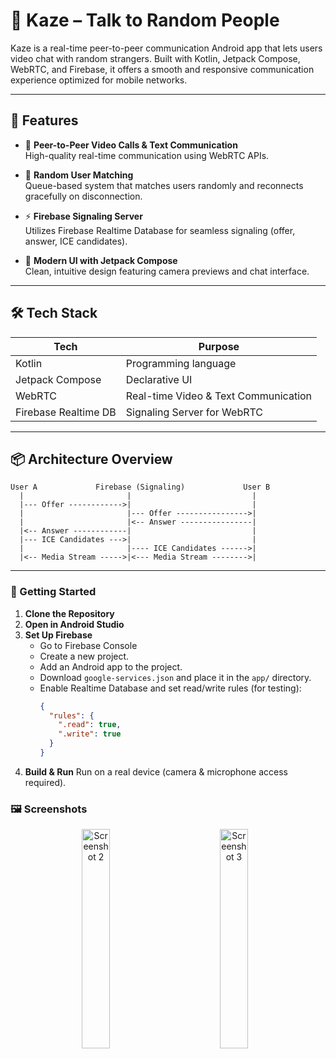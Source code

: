 # 🎥 Kaze – Talk to Random People
Kaze is a real-time peer-to-peer communication Android app that lets users video chat with random strangers. Built with Kotlin, Jetpack Compose, WebRTC, and Firebase, it offers a smooth and responsive communication experience optimized for mobile networks.

---

## 🚀 Features

- 🎥 **Peer-to-Peer Video Calls & Text Communication**  
  High-quality real-time communication using WebRTC APIs.

- 🔀 **Random User Matching**  
  Queue-based system that matches users randomly and reconnects gracefully on disconnection.

- ⚡ **Firebase Signaling Server**  
  Utilizes Firebase Realtime Database for seamless signaling (offer, answer, ICE candidates).

- 🎨 **Modern UI with Jetpack Compose**  
  Clean, intuitive design featuring camera previews and chat interface.
---

## 🛠️ Tech Stack

| Tech                     | Purpose                                 |
|--------------------------|-----------------------------------------|
| Kotlin                   | Programming language              |
| Jetpack Compose          | Declarative UI                          |
| WebRTC                   | Real-time Video & Text Communication   |
| Firebase Realtime DB     | Signaling Server for WebRTC             |

---

## 📦 Architecture Overview

```plaintext
User A             Firebase (Signaling)             User B
  |                       |                           |
  |--- Offer ------------>|                           |
  |                       |--- Offer ---------------->|
  |                       |<-- Answer ----------------|
  |<-- Answer ------------|                           |
  |--- ICE Candidates --->|                           |
  |                       |---- ICE Candidates ------>|
  |<-- Media Stream ----->|<--- Media Stream -------->|
```
---

### 🧪 Getting Started

1.  **Clone the Repository**
2.  **Open in Android Studio**
3.  **Set Up Firebase**
    * Go to Firebase Console
    * Create a new project.
    * Add an Android app to the project.
    * Download `google-services.json` and place it in the `app/` directory.
    * Enable Realtime Database and set read/write rules (for testing):
        ```json
        {
          "rules": {
            ".read": true,
            ".write": true
          }
        }
        ```
4.  **Build & Run**
    Run on a real device (camera & microphone access required).

### 🖼️ Screenshots

<p align="center">
  <img src="https://github.com/user-attachments/assets/77813710-0cc9-4bd1-b4f6-2dfbf3d5f53f" alt="Screenshot 2" width="30%" style="margin-right: 50px;" style="left: 50px;" />
  &nbsp;&nbsp;&nbsp;
  <img src="https://github.com/user-attachments/assets/1015d12f-fce6-4eec-b3b4-6d671429dcf1" alt="Screenshot 3" width="30%" style="margin-right: 10px;" style="left: 50px;" />
</p>

